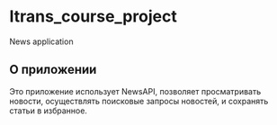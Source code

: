 # Itrans_course_project
News application

## О приложении
Это приложение использует NewsAPI, позволяет просматривать новости, осуществлять поисковые запросы новостей, и сохранять статьи в избранное.

